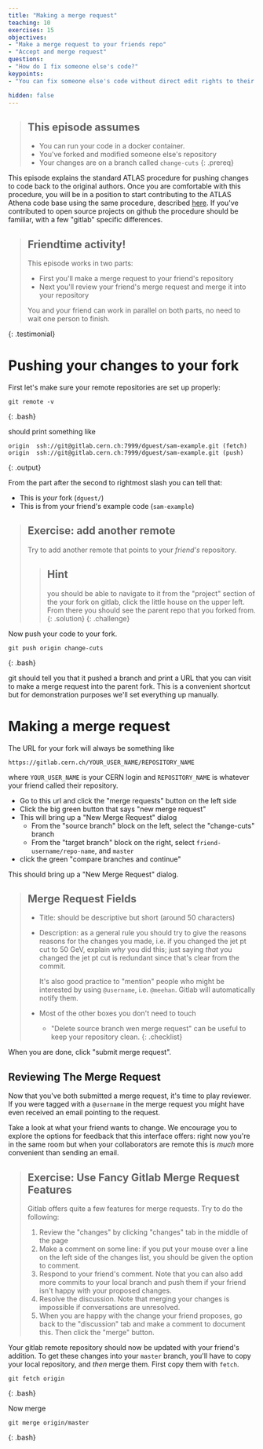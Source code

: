```yaml
---
title: "Making a merge request"
teaching: 10
exercises: 15
objectives:
- "Make a merge request to your friends repo"
- "Accept and merge request"
questions:
- "How do I fix someone else's code?"
keypoints:
- "You can fix someone else's code without direct edit rights to their repository"

hidden: false
---
```


> ## This episode assumes
>
> - You can run your code in a docker container.
> - You've forked and modified someone else's repository
> - Your changes are on a branch called `change-cuts`
{: .prereq}

This episode explains the standard ATLAS procedure for pushing changes
to code back to the original authors. Once you are comfortable with this procedure,
you will be in a position to start contributing to the ATLAS Athena code base
using the same procedure, described [here](https://atlassoftwaredocs.web.cern.ch/gittutorial/).
If you've contributed to open source projects on github the procedure should be familiar, with a few
"gitlab" specific differences.

> ## Friendtime activity!
>
> This episode works in two parts:
>  - First you'll make a merge request to your friend's repository
>  - Next you'll review your friend's merge request and merge it into your
>    repository
>
> You and your friend can work in parallel on both parts, no need to wait
> one person to finish.
>
{: .testimonial}

# Pushing your changes to your fork

First let's make sure your remote repositories are set up properly:

~~~
git remote -v
~~~
{: .bash}

should print something like

~~~
origin	ssh://git@gitlab.cern.ch:7999/dguest/sam-example.git (fetch)
origin	ssh://git@gitlab.cern.ch:7999/dguest/sam-example.git (push)
~~~
{: .output}

From the part after the second to rightmost slash you can tell that:
- This is _your_ fork (`dguest/`)
- This is from your friend's example code (`sam-example`)

> ## Exercise: add another remote
>
> Try to add another remote that points to your _friend's_ repository.
>
> > ## Hint
> > you should be able to navigate to it from the "project" section
> > of the your fork on gitlab, click the little house on the upper left.
> > From there you should see the parent repo that you forked from.
> {: .solution}
{: .challenge}

Now push your code to your fork.
~~~
git push origin change-cuts
~~~
{: .bash}

git should tell you that it pushed a branch and print a URL that you
can visit to make a merge request into the parent fork. This is a
convenient shortcut but for demonstration purposes we'll set
everything up manually.

# Making a merge request

The URL for your fork will always be something like

~~~
https://gitlab.cern.ch/YOUR_USER_NAME/REPOSITORY_NAME
~~~

where `YOUR_USER_NAME` is your CERN login and `REPOSITORY_NAME` is
whatever your friend called their repository.

 - Go to this url and click the "merge requests" button on the left
 side
 - Click the big green button that says "new merge request"
 - This will bring up a "New Merge Request" dialog
    + From the "source branch" block on the left, select the
      "change-cuts" branch
    + From the "target branch" block on the right, select
      `friend-username/repo-name`, and `master`
 - click the green "compare branches and continue"

This should bring up a "New Merge Request" dialog.

> ## Merge Request Fields
>
> - Title: should be descriptive but short (around 50 characters)
> - Description: as a general rule you should try to give the reasons
>   reasons for the changes you made, i.e. if you changed the jet pt
>   cut to 50 GeV, explain _why_ you did this; just saying _that_ you
>   changed the jet pt cut is redundant since that's clear from the
>   commit.
>
>   It's also good practice to "mention" people who might be interested
>   by using `@username`, i.e. `@meehan`. Gitlab will automatically
>   notify them.
>
> - Most of the other boxes you don't need to touch
>     - "Delete source branch wen merge request" can be useful to keep your
>       repository clean.
{: .checklist}

When you are done, click "submit merge request".


## Reviewing The Merge Request

Now that you've both submitted a merge request, it's time to play
reviewer. If you were tagged with a `@username` in the merge request
you might have even received an email pointing to the request.

Take a look at what your friend wants to change. We encourage you to
explore the options for feedback that this interface offers: right now
you're in the same room but when your collaborators are remote this is
_much_ more convenient than sending an email.

> ## Exercise: Use Fancy Gitlab Merge Request Features
>
> Gitlab offers quite a few features for merge requests. Try to do the
> following:
>  1. Review the "changes" by clicking "changes" tab in the middle of
>     the page
>  2. Make a comment on some line: if you put your mouse over a line
>     on the left side of the changes list, you should be given the
>     option to comment.
>  3. Respond to your friend's comment. Note that you can also add
>     more commits to your local branch and push them if your friend
>     isn't happy with your proposed changes.
>  4. Resolve the discussion. Note that merging your changes is
>     impossible if conversations are unresolved.
>  5. When you are happy with the change your friend proposes, go back
>     to the "discussion" tab and make a comment to document
>     this. Then click the "merge" button.

Your gitlab remote repository should now be updated with your friend's
addition. To get these changes into your `master` branch, you'll have
to copy your local repository, and _then_ merge them. First copy them
with `fetch`.

~~~
git fetch origin
~~~
{: .bash}

Now merge

~~~
git merge origin/master
~~~
{: .bash}


